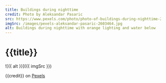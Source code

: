 ```yaml
---
title: Buildings during nighttime
credit: Photo by Aleksandar Pasaric
src: https://www.pexels.com/photo/photo-of-buildings-during-nighttime-2603464/
imgSrc: /images/pexels-aleksandar-pasaric-2603464.jpg
alt: Buildings during nighttime with orange lighting and water below
---
```


# {{title}}

![{{ alt }}]({{ imgSrc }})

{{credit}} on [Pexels]({{url}})